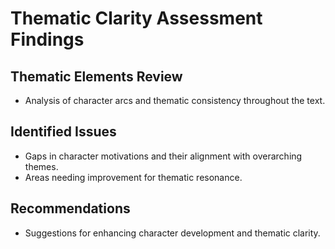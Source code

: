 # Thematic Clarity Assessment Findings

## Thematic Elements Review
- Analysis of character arcs and thematic consistency throughout the text.

## Identified Issues
- Gaps in character motivations and their alignment with overarching themes.
- Areas needing improvement for thematic resonance.

## Recommendations
- Suggestions for enhancing character development and thematic clarity.
